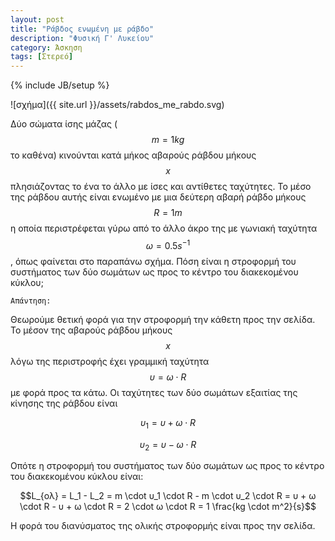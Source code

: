 ```yaml
---
layout: post
title: "Ράβδος ενωμένη με ράβδο"
description: "Φυσική Γ' Λυκείου"
category: Άσκηση
tags: [Στερεό]
---
```

{% include JB/setup %}

![σχήμα]({{ site.url }}/assets/rabdos_me_rabdo.svg) 

Δύο σώματα ίσης μάζας ($$m=1kg$$ το καθένα) κινούνται κατά μήκος αβαρούς ράβδου μήκους $$x$$ πλησιάζοντας το ένα το άλλο με ίσες και αντίθετες ταχύτητες. Το μέσο της ράβδου αυτής είναι ενωμένο με μια δεύτερη αβαρή ράβδο μήκους $$R=1m$$ η οποία περιστρέφεται γύρω από το άλλο άκρο της με γωνιακή ταχύτητα $$ω=0.5 s^{-1}$$, όπως φαίνεται στο παραπάνω σχήμα. Πόση είναι η στροφορμή του συστήματος των δύο σωμάτων ως προς το κέντρο του διακεκομένου κύκλου;

`Απάντηση:`

Θεωρούμε θετική φορά για την στροφορμή την κάθετη προς την σελίδα. Το μέσον της αβαρούς ράβδου μήκους $$x$$ λόγω της περιστροφής έχει γραμμική ταχύτητα $$ υ = ω \cdot R $$ με φορά προς τα κάτω. Οι ταχύτητες των δύο σωμάτων εξαιτίας της κίνησης της ράβδου είναι

$$υ_1 = υ + ω \cdot R$$

$$υ_2 = υ - ω \cdot R$$

Οπότε η στροφορμή του συστήματος των δύο σωμάτων ως προς το κέντρο του διακεκομένου κύκλου είναι:

$$L_{ολ} = L_1 - L_2 = m \cdot υ_1 \cdot R - m \cdot υ_2 \cdot R = υ + ω \cdot R - υ + ω \cdot R = 2 \cdot ω \cdot R = 1 \frac{kg \cdot m^2}{s}$$

Η φορά του διανύσματος της ολικής στροφορμής είναι προς την σελίδα.